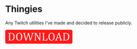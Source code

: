 # Thingies
Any Twitch utilities I've made and decided to release publicly.

<a href = "https://github.com/mbrine/Thingies/archive/refs/heads/main.zip">
<img src="downloadbutton.png">
</a>